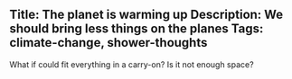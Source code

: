 Title: The planet is warming up
Description: We should bring less things on the planes
Tags: climate-change, shower-thoughts
---
What if could fit everything in a carry-on?
Is it not enough space?
